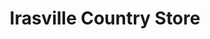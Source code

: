 ---
title: "Irasville Country Store"
url: /waitsfield/irasville-country-store/
shop: convenience
---